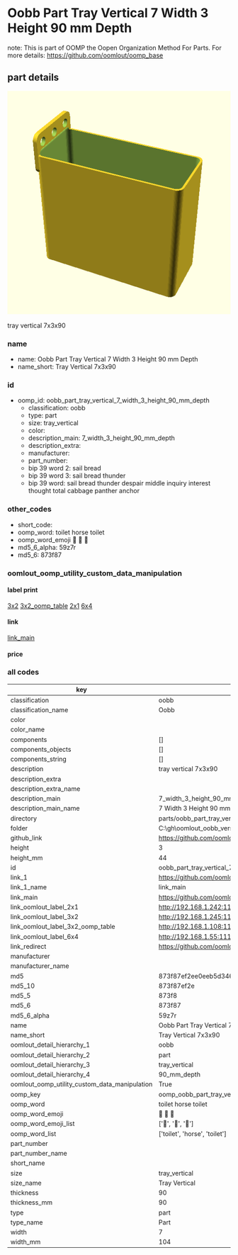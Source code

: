 # Oobb Part Tray Vertical 7 Width 3 Height 90 mm Depth  

note: This is part of OOMP the Oopen Organization Method For Parts. For more details: https://github.com/oomlout/oomp_base

##  part details
  

[![](3dpr.png)](3dpr.png)

tray vertical 7x3x90



### name
* name: Oobb Part Tray Vertical 7 Width 3 Height 90 mm Depth
* name_short: Tray Vertical 7x3x90 
### id
* oomp_id: oobb_part_tray_vertical_7_width_3_height_90_mm_depth
  * classification: oobb
  * type: part
  * size: tray_vertical
  * color: 
  * description_main: 7_width_3_height_90_mm_depth
  * description_extra: 
  * manufacturer: 
  * part_number: 
  * bip 39 word 2: sail bread
  * bip 39 word 3: sail bread thunder
  * bip 39 word: sail bread thunder despair middle inquiry interest thought total cabbage panther anchor

### other_codes
* short_code: 
* oomp_word: toilet horse toilet
* oomp_word_emoji :toilet: :horse: :toilet:
* md5_6_alpha: 59z7r
* md5_6: 873f87






### oomlout_oomp_utility_custom_data_manipulation
#### label print
[3x2](http://192.168.1.245:1112/?label=oomp%2059z7r)
[3x2_oomp_table](http://192.168.1.108:1112/?label=oomp%2059z7r)
[2x1](http://192.168.1.242:1112/?label=oomp%2059z7r)
[6x4](http://192.168.1.55:1112/?label=oomp%2059z7r)    

#### link

[link_main](https://github.com/oomlout/oomlout_oobb_version_4_generated_parts/tree/main/navigation_oomp/oobb/part/tray_vertical/7_width_3_height_90_mm_depth/part)                              

#### price







### all codes 
| key | value |  
| --- | --- |  
| classification | oobb |  
| classification_name | Oobb |  
| color |  |  
| color_name |  |  
| components | [] |  
| components_objects | [] |  
| components_string | [] |  
| description | tray vertical 7x3x90 |  
| description_extra |  |  
| description_extra_name |  |  
| description_main | 7_width_3_height_90_mm_depth |  
| description_main_name | 7 Width 3 Height 90 mm Depth |  
| directory | parts/oobb_part_tray_vertical_7_width_3_height_90_mm_depth |  
| folder | C:\gh\oomlout_oobb_version_4_generated_parts\parts\oobb_part_tray_vertical_7_width_3_height_90_mm_depth |  
| github_link | https://github.com/oomlout/oomlout_oomp_part_src/tree/main/parts/oobb_part_tray_vertical_7_width_3_height_90_mm_depth |  
| height | 3 |  
| height_mm | 44 |  
| id | oobb_part_tray_vertical_7_width_3_height_90_mm_depth |  
| link_1 | https://github.com/oomlout/oomlout_oobb_version_4_generated_parts/tree/main/navigation_oomp/oobb/part/tray_vertical/7_width_3_height_90_mm_depth/part |  
| link_1_name | link_main |  
| link_main | https://github.com/oomlout/oomlout_oobb_version_4_generated_parts/tree/main/navigation_oomp/oobb/part/tray_vertical/7_width_3_height_90_mm_depth/part |  
| link_oomlout_label_2x1 | http://192.168.1.242:1112/?label=oomp%2059z7r |  
| link_oomlout_label_3x2 | http://192.168.1.245:1112/?label=oomp%2059z7r |  
| link_oomlout_label_3x2_oomp_table | http://192.168.1.108:1112/?label=oomp%2059z7r |  
| link_oomlout_label_6x4 | http://192.168.1.55:1112/?label=oomp%2059z7r |  
| link_redirect | https://github.com/oomlout/oomlout_oobb_version_4_generated_parts/tree/main/parts/oobb_tray_vertical_07_03_90 |  
| manufacturer |  |  
| manufacturer_name |  |  
| md5 | 873f87ef2ee0eeb5d34623c1c306ddf1 |  
| md5_10 | 873f87ef2e |  
| md5_5 | 873f8 |  
| md5_6 | 873f87 |  
| md5_6_alpha | 59z7r |  
| name | Oobb Part Tray Vertical 7 Width 3 Height 90 mm Depth |  
| name_short | Tray Vertical 7x3x90  |  
| oomlout_detail_hierarchy_1 | oobb |  
| oomlout_detail_hierarchy_2 | part |  
| oomlout_detail_hierarchy_3 | tray_vertical |  
| oomlout_detail_hierarchy_4 | 90_mm_depth |  
| oomlout_oomp_utility_custom_data_manipulation | True |  
| oomp_key | oomp_oobb_part_tray_vertical_7_width_3_height_90_mm_depth |  
| oomp_word | toilet horse toilet |  
| oomp_word_emoji | :toilet: :horse: :toilet: |  
| oomp_word_emoji_list | [':toilet:', ':horse:', ':toilet:'] |  
| oomp_word_list | ['toilet', 'horse', 'toilet'] |  
| part_number |  |  
| part_number_name |  |  
| short_name |  |  
| size | tray_vertical |  
| size_name | Tray Vertical |  
| thickness | 90 |  
| thickness_mm | 90 |  
| type | part |  
| type_name | Part |  
| width | 7 |  
| width_mm | 104 |  
